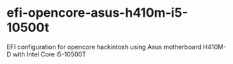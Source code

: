 # efi-opencore-asus-h410m-i5-10500t
 EFI configuration for opencore hackintosh using Asus motherboard H410M-D with Intel Core i5-10500T
